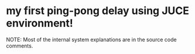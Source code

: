 # my first ping-pong delay using JUCE environment!

NOTE: Most of the internal system explanations are in the source code comments.
